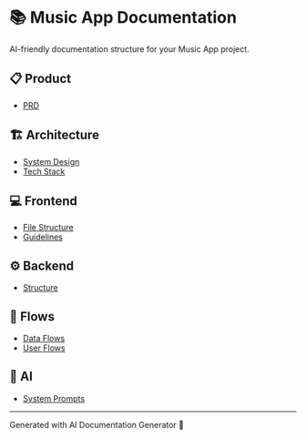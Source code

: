 # 📚 Music App Documentation

AI-friendly documentation structure for your Music App project.

## 📋 Product

- [PRD](00_Product/PRD.md)

## 🏗️ Architecture

- [System Design](01_Architecture/System_Design.md)
- [Tech Stack](01_Architecture/Tech_Stack.md)

## 💻 Frontend

- [File Structure](02_Frontend/File_Structure.md)
- [Guidelines](02_Frontend/Guidelines.md)

## ⚙️ Backend

- [Structure](03_Backend/Structure.md)

## 🔄 Flows

- [Data Flows](04_Flows/Data_Flows.md)
- [User Flows](04_Flows/User_Flows.md)

## 🤖 AI

- [System Prompts](05_AI/System_Prompts.md)


---

Generated with AI Documentation Generator 🤖
